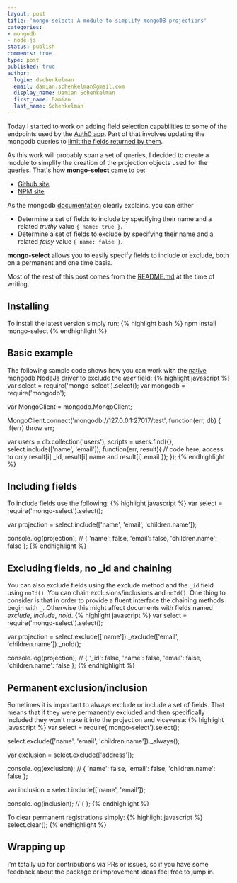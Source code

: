 ```yaml
---
layout: post
title: 'mongo-select: A module to simplify mongoDB projections'
categories:
- mongodb
- node.js
status: publish
comments: true
type: post
published: true
author:
  login: dschenkelman
  email: damian.schenkelman@gmail.com
  display_name: Damian Schenkelman
  first_name: Damian
  last_name: Schenkelman
---
```

Today I started to work on adding field selection capabilities to some of the endpoints used by the [Auth0 app](http://app.auth0.com). Part of that involves updating the mongodb queries to [limit the fields returned by them](http://docs.mongodb.org/manual/tutorial/project-fields-from-query-results/).

As this work will probably span a set of queries, I decided to create a module to simplify the creation of the projection objects used for the queries. That's how **mongo-select** came to be:

* [Github site](https://github.com/dschenkelman/mongo-select)
* [NPM site](https://www.npmjs.org/package/mongo-select)

As the mongodb [documentation](http://docs.mongodb.org/manual/tutorial/project-fields-from-query-results/) clearly explains, you can either

* Determine a set of fields to include by specifying their name and a related _truthy_ value `{ name: true }`.
* Determine a set of fields to exclude by specifying their name and a related _falsy_ value `{ name: false }`.

**mongo-select** allows you to easily specify fields to include or exclude, both on a permanent and one time basis.

Most of the rest of this post comes from the [README.md](https://github.com/dschenkelman/mongo-select/blob/master/README.md) at the time of writing.

## Installing
To install the latest version simply run:
{% highlight bash %}
npm install mongo-select
{% endhighlight %}

## Basic example
The following sample code shows how you can work with the [native mongodb NodeJs driver](https://github.com/mongodb/node-mongodb-native) to exclude the _user_ field:
{% highlight javascript %}
var select = require('mongo-select').select();
var mongodb = require('mongodb');

var MongoClient = mongodb.MongoClient;

MongoClient.connect('mongodb://127.0.0.1:27017/test', function(err, db) {
  if(err) throw err;

  var users = db.collection('users');
  scripts = users.find({}, select.include(['name', 'email']), 
    function(err, result){
      // code here, access to only result[i]._id, result[i].name and result[i].email
    });
});
{% endhighlight %}

## Including fields
To include fields use the following:
{% highlight javascript %}
var select = require('mongo-select').select();

var projection = select.include(['name', 'email', 'children.name']);

console.log(projection); // { 'name': false, 'email': false, 'children.name': false };
{% endhighlight %}

## Excluding fields, no _id and chaining
You can also exclude fields using the exclude method and the `_id` field using `noId()`. You can chain exclusions/inclusions and `noId()`. One thing to consider is that in order to provide a fluent interface the chaining methods begin with `_`. Otherwise this might affect documents with fields named _exclude_, _include_, _noId_.
{% highlight javascript %}
var select = require('mongo-select').select();

var projection = select.exclude(['name'])._exclude(['email', 'children.name'])._noId();

console.log(projection); // { '_id': false, 'name': false, 'email': false, 'children.name': false };
{% endhighlight %}

## Permanent exclusion/inclusion
Sometimes it is important to always exclude or include a set of fields. That means that if they were permanently excluded and then specifically included they won't make it into the projection and viceversa:
{% highlight javascript %}
var select = require('mongo-select').select();

select.exclude(['name', 'email', 'children.name'])._always();

var exclusion = select.exclude(['address']);

console.log(exclusion); // { 'name': false, 'email': false, 'children.name': false };

var inclusion = select.include(['name', 'email']);

console.log(inclusion); // { };
{% endhighlight %}

To clear permanent registrations simply:
{% highlight javascript %}
select.clear();
{% endhighlight %}

## Wrapping up
I'm totally up for contributions via PRs or issues, so if you have some feedback about the package or improvement ideas feel free to jump in.
